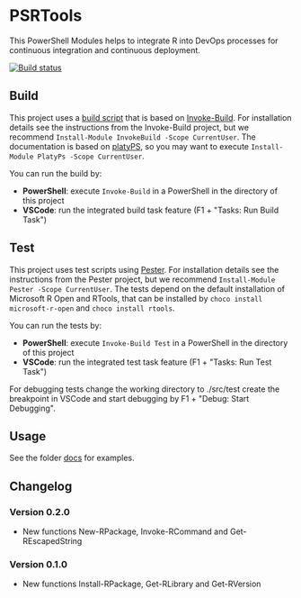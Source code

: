 # PSRTools

This PowerShell Modules helps to integrate R into DevOps processes for continuous integration and continuous deployment.

[![Build status](https://ci.appveyor.com/api/projects/status/wprgefs7vsaug8sv?svg=true)](https://ci.appveyor.com/project/abbgrade/psrtools)

## Build

This project uses a [build script](./PSRTools.build.ps1) that is based on [Invoke-Build](https://github.com/nightroman/Invoke-Build).
For installation details see the instructions from the Invoke-Build project, but we recommend `Install-Module InvokeBuild -Scope CurrentUser`.
The documentation is based on [platyPS](https://github.com/PowerShell/platyPS), so you may want to execute `Install-Module PlatyPs -Scope CurrentUser`.

You can run the build by:

- __PowerShell__: execute `Invoke-Build` in a PowerShell in the directory of this project
- __VSCode__: run the integrated build task feature (F1 + "Tasks: Run Build Task")

## Test

This project uses test scripts using [Pester](https://github.com/pester/Pester).
For installation details see the instructions from the Pester project, but we recommend `Install-Module Pester -Scope CurrentUser`.
The tests depend on the default installation of Microsoft R Open and RTools, that can be installed by `choco install microsoft-r-open` and `choco install rtools`.

You can run the tests by:

- __PowerShell__: execute `Invoke-Build Test` in a PowerShell in the directory of this project
- __VSCode__: run the integrated test task feature (F1 + "Tasks: Run Test Task")

For debugging tests change the working directory to ./src/test create the breakpoint in VSCode and start debugging by F1 + "Debug: Start Debugging".

## Usage

See the folder [docs](./docs) for examples.

## Changelog

### Version 0.2.0

- New functions New-RPackage, Invoke-RCommand and Get-REscapedString

### Version 0.1.0

- New functions Install-RPackage, Get-RLibrary and Get-RVersion
